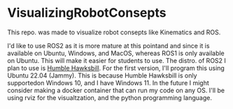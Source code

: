 # VisualizingRobotConsepts
This repo. was made to visualize robot consepts like Kinematics and ROS.

I'd like to use ROS2 as it is more mature at this pointand and since it is available on Ubuntu, Windows, and MacOS, whereas ROS1 is only available on Ubuntu.
This will make it easier for students to use.
The distro. of ROS2 I plan to use is [Humble Hawksbill](https://docs.ros.org/en/humble/index.html).
For the first version, I'll program this using Ubuntu 22.04 (Jammy). This is because Humble Hawksbill is only supportedon Windows 10, and I have Windows 11. In the future I might consider making a docker container that can run my code on any OS.
I'll be using rviz for the visualtzation, and the python programming language.
